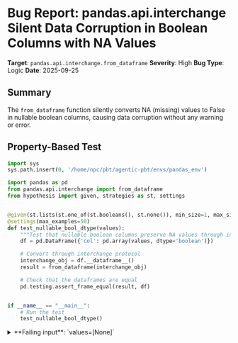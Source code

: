 # Bug Report: pandas.api.interchange Silent Data Corruption in Boolean Columns with NA Values

**Target**: `pandas.api.interchange.from_dataframe`
**Severity**: High
**Bug Type**: Logic
**Date**: 2025-09-25

## Summary

The `from_dataframe` function silently converts NA (missing) values to False in nullable boolean columns, causing data corruption without any warning or error.

## Property-Based Test

```python
import sys
sys.path.insert(0, '/home/npc/pbt/agentic-pbt/envs/pandas_env')

import pandas as pd
from pandas.api.interchange import from_dataframe
from hypothesis import given, strategies as st, settings


@given(st.lists(st.one_of(st.booleans(), st.none()), min_size=1, max_size=20))
@settings(max_examples=50)
def test_nullable_bool_dtype(values):
    """Test that nullable boolean columns preserve NA values through interchange protocol."""
    df = pd.DataFrame({'col': pd.array(values, dtype='boolean')})

    # Convert through interchange protocol
    interchange_obj = df.__dataframe__()
    result = from_dataframe(interchange_obj)

    # Check that the dataframes are equal
    pd.testing.assert_frame_equal(result, df)


if __name__ == "__main__":
    # Run the test
    test_nullable_bool_dtype()
```

<details>

<summary>
**Failing input**: `values=[None]`
</summary>
```
Traceback (most recent call last):
  File "/home/npc/pbt/agentic-pbt/worker_/19/hypo.py", line 25, in <module>
    test_nullable_bool_dtype()
    ~~~~~~~~~~~~~~~~~~~~~~~~^^
  File "/home/npc/pbt/agentic-pbt/worker_/19/hypo.py", line 10, in test_nullable_bool_dtype
    @settings(max_examples=50)
                   ^^^
  File "/home/npc/miniconda/lib/python3.13/site-packages/hypothesis/core.py", line 2124, in wrapped_test
    raise the_error_hypothesis_found
  File "/home/npc/pbt/agentic-pbt/worker_/19/hypo.py", line 20, in test_nullable_bool_dtype
    pd.testing.assert_frame_equal(result, df)
    ~~~~~~~~~~~~~~~~~~~~~~~~~~~~~^^^^^^^^^^^^
  File "/home/npc/miniconda/lib/python3.13/site-packages/pandas/_testing/asserters.py", line 1303, in assert_frame_equal
    assert_series_equal(
    ~~~~~~~~~~~~~~~~~~~^
        lcol,
        ^^^^^
    ...<12 lines>...
        check_flags=False,
        ^^^^^^^^^^^^^^^^^^
    )
    ^
  File "/home/npc/miniconda/lib/python3.13/site-packages/pandas/_testing/asserters.py", line 999, in assert_series_equal
    assert_attr_equal("dtype", left, right, obj=f"Attributes of {obj}")
    ~~~~~~~~~~~~~~~~~^^^^^^^^^^^^^^^^^^^^^^^^^^^^^^^^^^^^^^^^^^^^^^^^^^
  File "/home/npc/miniconda/lib/python3.13/site-packages/pandas/_testing/asserters.py", line 421, in assert_attr_equal
    raise_assert_detail(obj, msg, left_attr, right_attr)
    ~~~~~~~~~~~~~~~~~~~^^^^^^^^^^^^^^^^^^^^^^^^^^^^^^^^^
  File "/home/npc/miniconda/lib/python3.13/site-packages/pandas/_testing/asserters.py", line 620, in raise_assert_detail
    raise AssertionError(msg)
AssertionError: Attributes of DataFrame.iloc[:, 0] (column name="col") are different

Attribute "dtype" are different
[left]:  bool
[right]: boolean
Falsifying example: test_nullable_bool_dtype(
    values=[None],  # or any other generated value
)
```
</details>

## Reproducing the Bug

```python
import sys
sys.path.insert(0, '/home/npc/pbt/agentic-pbt/envs/pandas_env')

import pandas as pd
from pandas.api.interchange import from_dataframe

# Create a DataFrame with nullable boolean dtype containing NA values
df = pd.DataFrame({'col': pd.array([True, False, None], dtype='boolean')})
print("Original DataFrame:")
print(df)
print(f"DataFrame dtype: {df['col'].dtype}")
print(f"Has NA values? {df['col'].isna().any()}")
print(f"NA count: {df['col'].isna().sum()}")

# Convert to interchange format and back
print("\n--- Converting through interchange protocol ---")
interchange_obj = df.__dataframe__()
result = from_dataframe(interchange_obj)

print("\nAfter round-trip through interchange:")
print(result)
print(f"DataFrame dtype: {result['col'].dtype}")
print(f"Has NA values? {result['col'].isna().any()}")
print(f"NA count: {result['col'].isna().sum()}")

# Show individual values
print("\n--- Comparing individual values ---")
print("Original values:")
for i, val in enumerate(df['col']):
    print(f"  Index {i}: {val}")

print("\nRound-trip values:")
for i, val in enumerate(result['col']):
    print(f"  Index {i}: {val}")
```

<details>

<summary>
Silent data corruption: NA values become False
</summary>
```
Original DataFrame:
     col
0   True
1  False
2   <NA>
DataFrame dtype: boolean
Has NA values? True
NA count: 1

--- Converting through interchange protocol ---

After round-trip through interchange:
     col
0   True
1  False
2  False
DataFrame dtype: bool
Has NA values? False
NA count: 0

--- Comparing individual values ---
Original values:
  Index 0: True
  Index 1: False
  Index 2: <NA>

Round-trip values:
  Index 0: True
  Index 1: False
  Index 2: False
```
</details>

## Why This Is A Bug

This is a **critical data corruption bug** that violates fundamental data integrity principles:

1. **Silent Data Corruption**: NA (missing/unknown) values are converted to False (a definite negative value) without any warning or error. This changes the semantic meaning of the data entirely - missing data should never be silently converted to valid data.

2. **Violates Round-Trip Property**: The interchange protocol should preserve data integrity. Converting `from_dataframe(df.__dataframe__())` should return an equivalent DataFrame, but instead it corrupts the data.

3. **Loss of Data Type Information**: The nullable 'boolean' dtype is converted to non-nullable 'bool' dtype, losing the ability to represent missing values.

4. **Dangerous in Production**: Since no error or warning is raised, users may not realize their data has been corrupted. This could lead to incorrect business decisions, faulty analyses, or wrong model predictions based on corrupted data.

5. **Inconsistent with Protocol Specification**: The interchange protocol has explicit support for null representation through validity buffers (as confirmed by the column having a USE_BYTEMASK null type), but the implementation fails to properly handle these nulls for boolean columns.

## Relevant Context

The root cause is in the `primitive_column_to_ndarray` function in `/home/npc/miniconda/lib/python3.13/site-packages/pandas/core/interchange/from_dataframe.py`. When processing boolean columns:

1. The function correctly receives the validity buffer indicating which values are NA
2. It calls `set_nulls` to mark null positions in the array
3. However, numpy's bool dtype cannot represent NA values
4. The `set_nulls` function (lines 544-551) tries to handle this by casting to float when it encounters a TypeError, but for boolean columns this doesn't happen - the NA values are simply lost during the initial array creation

The interchange protocol column correctly reports:
- dtype: `(<DtypeKind.BOOL: 20>, 8, 'b', '|')`
- null info: `(<ColumnNullType.USE_BYTEMASK: 4>, 1)`
- Has a validity buffer to track NA positions

But the implementation doesn't preserve these NA values when converting back to pandas.

## Proposed Fix

The fix requires properly handling nullable boolean columns by using pandas' nullable boolean dtype instead of numpy's non-nullable bool dtype:

```diff
--- a/pandas/core/interchange/from_dataframe.py
+++ b/pandas/core/interchange/from_dataframe.py
@@ -188,6 +188,25 @@ def primitive_column_to_ndarray(col: Column) -> tuple[np.ndarray, Any]:
     """
     Convert a column holding one of the primitive dtypes to a NumPy array.

+    A primitive type is one of: int, uint, float, bool.
+
+    Parameters
+    ----------
+    col : Column
+
+    Returns
+    -------
+    tuple
+        Tuple of np.ndarray holding the data and the memory owner object
+        that keeps the memory alive.
+    """
+    buffers = col.get_buffers()
+
+    # Special handling for boolean columns with nulls
+    null_kind, _ = col.describe_null
+    if col.dtype[0] == DtypeKind.BOOL and null_kind != ColumnNullType.NON_NULLABLE:
+        return _nullable_boolean_column_to_array(col, buffers)
+
     data_buff, data_dtype = buffers["data"]
     data = buffer_to_ndarray(
         data_buff, data_dtype, offset=col.offset, length=col.size()
@@ -196,6 +215,36 @@ def primitive_column_to_ndarray(col: Column) -> tuple[np.ndarray, Any]:
     data = set_nulls(data, col, buffers["validity"])
     return data, buffers

+def _nullable_boolean_column_to_array(col: Column, buffers) -> tuple[pd.array, Any]:
+    """
+    Convert a nullable boolean column to pandas BooleanArray.
+
+    Parameters
+    ----------
+    col : Column
+    buffers : dict
+        Buffers from col.get_buffers()
+
+    Returns
+    -------
+    tuple
+        Tuple of pd.array with boolean dtype and the buffers
+    """
+    data_buff, data_dtype = buffers["data"]
+    # Get the boolean data as numpy array
+    data = buffer_to_ndarray(
+        data_buff, data_dtype, offset=col.offset, length=col.size()
+    )
+
+    # Create a mask for NA values from validity buffer
+    validity = buffers.get("validity")
+    if validity is not None:
+        valid_buff, valid_dtype = validity
+        mask = ~buffer_to_ndarray(
+            valid_buff, valid_dtype, offset=col.offset, length=col.size()
+        ).astype(bool)
+    else:
+        mask = np.zeros(len(data), dtype=bool)
+
+    # Create pandas BooleanArray with mask
+    return pd.array(data, dtype="boolean").where(~mask), buffers
```
